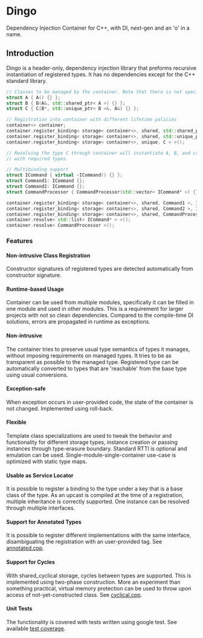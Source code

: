 # Dingo
Dependency Injection Container for C++, with DI, next-gen and an 'o' in a name.

## Introduction
Dingo is a header-only, dependency injection library that preforms recursive instantiation of registered types. 
It has no dependencies except for the C++ standard library.

```c++
// Classes to be managed by the container. Note that there is not special code required for the type to become managed.
struct A { A() {} };
struct B { B(A&, std::shared_ptr< A >) {} };
struct C { C(B*, std::unique_ptr< B >&, A&) {} };

// Registration into container with different lifetime policies
container<> container;
container.register_binding< storage< container<>, shared, std::shared_ptr< A > > >();
container.register_binding< storage< container<>, shared, std::unique_ptr< B > > >();
container.register_binding< storage< container<>, unique, C > >();

// Resolving the type C through container will instantiate A, B, and call C's constructor
// with required types.

// Multibinding support
struct ICommand { virtual ~ICommand() {} };
struct Command1: ICommand {};
struct Command2: ICommand {};
struct CommandProcessor { CommandProcessor(std::vector< ICommand* >) {} };

container.register_binding< storage< container<>, shared, Command1 >, ICommand >();
container.register_binding< storage< container<>, shared, Command2 >, ICommand >();
container.register_binding< storage< container<>, shared, CommandProcessor > >();
container.resolve< std::list< ICommand* > >();
container.resolve< CommandProcessor >();
``` 

### Features

#### Non-intrusive Class Registration
Constructor signatures of registered types are detected automatically from constructor signature. 

#### Runtime-based Usage
Container can be used from multiple modules, specifically it can be filled in one module and used in other modules. This is a requirement for larger projects with not so clean dependencies. Compared to the compile-time DI solutions, errors are propagated in runtime as exceptions.

#### Non-intrusive
The container tries to preserve usual type semantics of types it manages, without imposing requirements on managed types. It tries to be as transparent as possible to the managed type. Registered type can be automatically converted to types that are 'reachable' from the base type using usual conversions.

#### Exception-safe
When exception occurs in user-provided code, the state of the container is not changed. Implemented using roll-back.

#### Flexible
Template class specializations are used to tweak the behavior and functionality for different storage types, instance creation or passing instances through type-erasure boundary. Standard RTTI is optional and emulation can be used. Single-module-single-container use-case is optimized with static type maps.

#### Usable as Service Locator
It is possible to register a binding to the type under a key that is a base class of the type. As an upcast is compiled at the time of a registration, multiple inheritance is correctly supported. One instance can be resolved through multiple interfaces.

#### Support for Annotated Types
It is possible to register different implementations with the same interface, disambiguating the registration with an user-provided tag. See [annotated.cpp](src/tests/annotated.cpp).

#### Support for Cycles
With shared_cyclical storage, cycles between types are supported. This is implemented using two-phase construction.
More an experiment than something practical, virtual memory protection can be used to throw upon access of not-yet-constructed class. See [cyclical.cpp](src/tests/cyclical.cpp).

#### Unit Tests
The functionality is covered with tests written using google test. See available [test coverage](src/tests).


